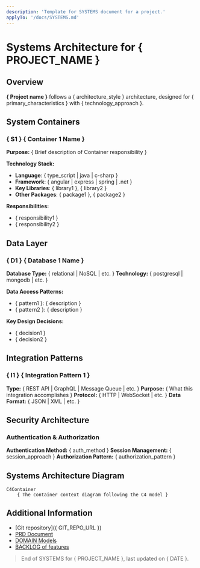 ```yaml
---
description: 'Template for SYSTEMS document for a project.'
applyTo: '/docs/SYSTEMS.md'
---
```


# Systems Architecture for { PROJECT_NAME }

## Overview

**{ Project name }** follows a { architecture_style } architecture, designed for { primary_characteristics } with { technology_approach }.

## System Containers

### { S1 } { Container 1 Name }

**Purpose:** { Brief description of Container responsibility }

**Technology Stack:**

- **Language**: { type_script | java | c-sharp }
- **Framework**: { angular | express | spring | .net }
- **Key Libraries**: { library1 }, { library2 }
- **Other Packages**: { package1 }, { package2 }

**Responsibilities:**

- { responsibility1 }
- { responsibility2 }

## Data Layer

### { D1 } { Database 1 Name }

**Database Type:** { relational | NoSQL | etc. }
**Technology:** { postgresql | mongodb | etc. }

**Data Access Patterns:**

- { pattern1 }: { description }
- { pattern2 }: { description }

**Key Design Decisions:**

- { decision1 }
- { decision2 }

## Integration Patterns

### { I1 } { Integration Pattern 1 }

**Type:** { REST API | GraphQL | Message Queue | etc. }
**Purpose:** { What this integration accomplishes }
**Protocol:** { HTTP | WebSocket | etc. }
**Data Format:** { JSON | XML | etc. }

## Security Architecture

### Authentication & Authorization

**Authentication Method:** { auth_method }
**Session Management:** { session_approach }
**Authorization Pattern:** { authorization_pattern }

## Systems Architecture Diagram

```mermaid
C4Container
    { The container context diagram following the C4 model }
```

## Additional Information

<!-- Add any additional technical information -->

- [Git repository]({ GIT_REPO_URL })
- [PRD Document](./PRD.md)
- [DOMAIN Models](./DOMAIN.md)
- [BACKLOG of features](./BACKLOG.md)

> End of SYSTEMS for { PROJECT_NAME }, last updated on { DATE }.
